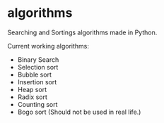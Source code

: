 # algorithms
Searching and Sortings algorithms made in Python.

Current working algorithms:
- Binary Search
- Selection sort
- Bubble sort
- Insertion sort
- Heap sort
- Radix sort
- Counting sort
- Bogo sort (Should not be used in real life.)
